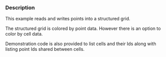 ### Description

This example reads and writes points into a structured grid.

The structured grid is colored by point data. However there is an option to color by cell data.

Demonstration code is also provided to list cells and their Ids along with listing point Ids shared between cells.
